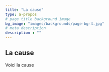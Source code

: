 ```yaml
---
title: "La cause"
type: a-propos
# page title background image
bg_image: "images/backgrounds/page-bg-4.jpg"
# meta description
description : ""
---
```



## La cause

Voici la cause